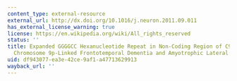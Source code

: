 ```yaml
---
content_type: external-resource
external_url: http://dx.doi.org/10.1016/j.neuron.2011.09.011
has_external_license_warning: true
license: https://en.wikipedia.org/wiki/All_rights_reserved
status: ''
title: Expanded GGGGCC Hexanucleotide Repeat in Non-Coding Region of C9ORF72 Causes
  Chromosome 9p-Linked Frontotemporal Dementia and Amyotrophic Lateral Sclerosis
uid: df943077-ea3e-42ce-9af1-a47713629913
wayback_url: ''
---
```

